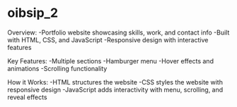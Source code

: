 # oibsip_2

Overview:
-Portfolio website showcasing skills, work, and contact info
-Built with HTML, CSS, and JavaScript
-Responsive design with interactive features

Key Features:
-Multiple sections
-Hamburger menu
-Hover effects and animations
-Scrolling functionality

How it Works:
-HTML structures the website
-CSS styles the website with responsive design
-JavaScript adds interactivity with menu, scrolling, and reveal effects
